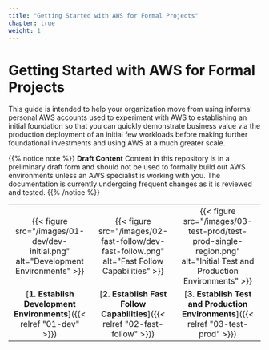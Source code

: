 ```yaml
---
title: "Getting Started with AWS for Formal Projects"
chapter: true
weight: 1
---
```


# Getting Started with AWS for Formal Projects

This guide is intended to help your organization move from using informal personal AWS accounts used to experiment with AWS to establishing an initial foundation so that you can quickly demonstrate business value via the production deployment of an initial few workloads before making further foundational investments and using AWS at a much greater scale.

{{% notice note %}}
**Draft Content** Content in this repository is in a preliminary draft form and should not be used to formally build out AWS environments unless an AWS specialist is working with you. The documentation is currently undergoing frequent changes as it is reviewed and tested.
{{% /notice %}}

|   |   |   |
|:-:|:-:|:-:|
|{{< figure src="/images/01-dev/dev-initial.png" alt="Development Environments" >}}|{{< figure src="/images/02-fast-follow/dev-fast-follow.png" alt="Fast Follow Capabilities" >}}|{{< figure src="/images/03-test-prod/test-prod-single-region.png" alt="Initial Test and Production Environments" >}}|
|[**1. Establish Development Environments**]({{< relref "01-dev" >}})|[**2. Establish Fast Follow Capabilities**]({{< relref "02-fast-follow" >}})|[**3. Establish Test and Production Environments**]({{< relref "03-test-prod" >}})|